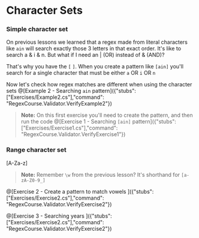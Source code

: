 # Character Sets

### Simple character set
On previous lessons we learned that a regex made from literal characters like `ain` will search exactly those 3 letters in that exact order.
It's like to search a & i & n. But what if I need an | (OR) instead of & (AND)?

That's why you have the `[` `]`. When you create a pattern like `[ain]` you'll search for a single character that must be either `a` OR `i` OR `n`

Now let's check how regex matches are different when using the character sets
@[Example 2 - Searching `ain` pattern]({"stubs": ["Exercises/Example2.cs"],"command": "RegexCourse.Validator.VerifyExample2"})

>**Note:** On this first exercise you'll need to create the pattern, and then run the code
@[Exercise 1 - Searching <code>&#91;ain&#93;</code> pattern]({"stubs": ["Exercises/Exercise1.cs"],"command": "RegexCourse.Validator.VerifyExercise1"})


### Range character set
[A-Za-z]

>**Note:** Remember `\w` from the previous lesson? It's shorthand for `[a-zA-Z0-9_]`

@[Exercise 2 - Create a pattern to match vowels ]({"stubs": ["Exercises/Exercise2.cs"],"command": "RegexCourse.Validator.VerifyExercise2"})

@[Exercise 3 - Searching years ]({"stubs": ["Exercises/Exercise2.cs"],"command": "RegexCourse.Validator.VerifyExercise2"})